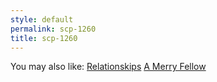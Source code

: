 ```yaml
---
style: default
permalink: scp-1260
title: scp-1260
---
```

You may also like:
[Relationskips](http://scp-wiki.net/relationskips)
[A Merry Fellow](http://scp-wiki.net/a-merry-fellow)